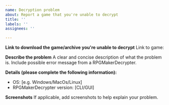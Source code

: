```yaml
---
name: Decryption problem
about: Report a game that you're unable to decrypt
title: ''
labels: ''
assignees: ''

---
```


**Link to download the game/archive you're unable to decrypt**
Link to game:

**Describe the problem**
A clear and concise description of what the problem is. Include possible error message from a RPGMakerDecrypter.

**Details (please complete the following information):**
 - OS: [e.g. Windows/MacOs/Linux]
 - RPGMakerDecrypter version: [CLI/GUI]

**Screenshots**
If applicable, add screenshots to help explain your problem.
